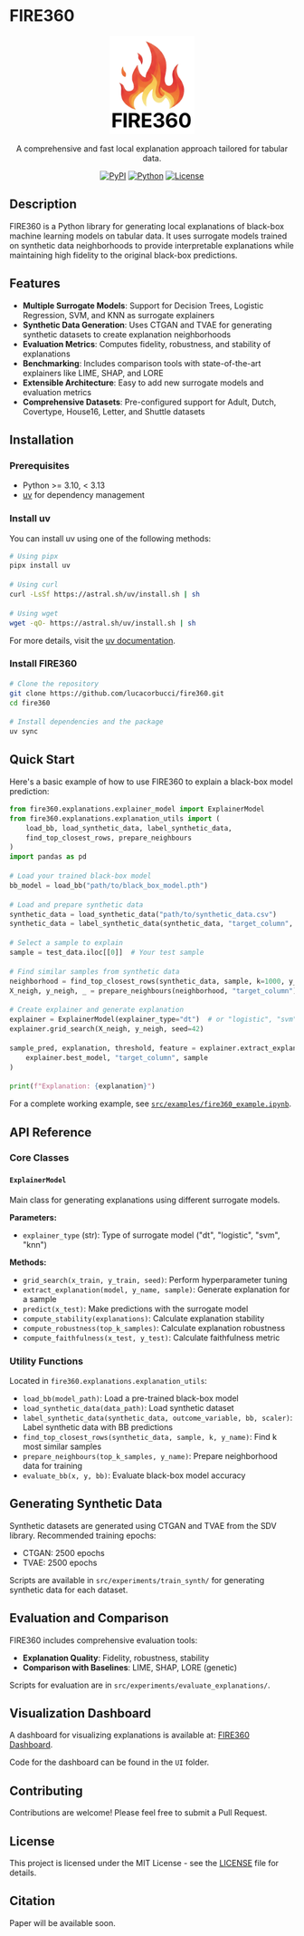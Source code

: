 # FIRE360

<!-- markdownlint-disable MD033 MD041 MD002 -->
<!-- markdownlint-disable commands-show-output no-duplicate-heading -->
<!-- spell-checker:ignore markdownlint ; (options) DESTDIR UTILNAME manpages reimplementation oranda -->
<div align="center">

![fire360 logo](logo.png)

A comprehensive and fast local explanation approach tailored for tabular data.

[![PyPI](https://img.shields.io/pypi/v/fire360)](https://pypi.org/project/fire360/)
[![Python](https://img.shields.io/pypi/pyversions/fire360)](https://pypi.org/project/fire360/)
[![License](https://img.shields.io/github/license/lucacorbucci/fire360)](https://github.com/lucacorbucci/fire360/blob/main/LICENSE)

</div>

## Description

FIRE360 is a Python library for generating local explanations of black-box machine learning models on tabular data. It uses surrogate models trained on synthetic data neighborhoods to provide interpretable explanations while maintaining high fidelity to the original black-box predictions.

## Features

- **Multiple Surrogate Models**: Support for Decision Trees, Logistic Regression, SVM, and KNN as surrogate explainers
- **Synthetic Data Generation**: Uses CTGAN and TVAE for generating synthetic datasets to create explanation neighborhoods
- **Evaluation Metrics**: Computes fidelity, robustness, and stability of explanations
- **Benchmarking**: Includes comparison tools with state-of-the-art explainers like LIME, SHAP, and LORE
- **Extensible Architecture**: Easy to add new surrogate models and evaluation metrics
- **Comprehensive Datasets**: Pre-configured support for Adult, Dutch, Covertype, House16, Letter, and Shuttle datasets

## Installation

### Prerequisites

- Python >= 3.10, < 3.13
- [uv](https://docs.astral.sh/uv/getting-started/installation/) for dependency management

### Install uv

You can install uv using one of the following methods:

```bash
# Using pipx
pipx install uv

# Using curl
curl -LsSf https://astral.sh/uv/install.sh | sh

# Using wget
wget -qO- https://astral.sh/uv/install.sh | sh
```

For more details, visit the [uv documentation](https://docs.astral.sh/uv/getting-started/installation/).

### Install FIRE360

```bash
# Clone the repository
git clone https://github.com/lucacorbucci/fire360.git
cd fire360

# Install dependencies and the package
uv sync
```

## Quick Start

Here's a basic example of how to use FIRE360 to explain a black-box model prediction:

```python
from fire360.explanations.explainer_model import ExplainerModel
from fire360.explanations.explanation_utils import (
    load_bb, load_synthetic_data, label_synthetic_data,
    find_top_closest_rows, prepare_neighbours
)
import pandas as pd

# Load your trained black-box model
bb_model = load_bb("path/to/black_box_model.pth")

# Load and prepare synthetic data
synthetic_data = load_synthetic_data("path/to/synthetic_data.csv")
synthetic_data = label_synthetic_data(synthetic_data, "target_column", bb_model, scaler)

# Select a sample to explain
sample = test_data.iloc[[0]]  # Your test sample

# Find similar samples from synthetic data
neighborhood = find_top_closest_rows(synthetic_data, sample, k=1000, y_name="target_column")
X_neigh, y_neigh, _ = prepare_neighbours(neighborhood, "target_column")

# Create explainer and generate explanation
explainer = ExplainerModel(explainer_type="dt")  # or "logistic", "svm", "knn"
explainer.grid_search(X_neigh, y_neigh, seed=42)

sample_pred, explanation, threshold, feature = explainer.extract_explanation(
    explainer.best_model, "target_column", sample
)

print(f"Explanation: {explanation}")
```

For a complete working example, see [`src/examples/fire360_example.ipynb`](src/examples/fire360_example.ipynb).

## API Reference

### Core Classes

#### `ExplainerModel`

Main class for generating explanations using different surrogate models.

**Parameters:**
- `explainer_type` (str): Type of surrogate model ("dt", "logistic", "svm", "knn")

**Methods:**
- `grid_search(x_train, y_train, seed)`: Perform hyperparameter tuning
- `extract_explanation(model, y_name, sample)`: Generate explanation for a sample
- `predict(x_test)`: Make predictions with the surrogate model
- `compute_stability(explanations)`: Calculate explanation stability
- `compute_robustness(top_k_samples)`: Calculate explanation robustness
- `compute_faithfulness(x_test, y_test)`: Calculate faithfulness metric

### Utility Functions

Located in `fire360.explanations.explanation_utils`:

- `load_bb(model_path)`: Load a pre-trained black-box model
- `load_synthetic_data(data_path)`: Load synthetic dataset
- `label_synthetic_data(synthetic_data, outcome_variable, bb, scaler)`: Label synthetic data with BB predictions
- `find_top_closest_rows(synthetic_data, sample, k, y_name)`: Find k most similar samples
- `prepare_neighbours(top_k_samples, y_name)`: Prepare neighborhood data for training
- `evaluate_bb(x, y, bb)`: Evaluate black-box model accuracy



## Generating Synthetic Data

Synthetic datasets are generated using CTGAN and TVAE from the SDV library. Recommended training epochs:
- CTGAN: 2500 epochs
- TVAE: 2500 epochs

Scripts are available in `src/experiments/train_synth/` for generating synthetic data for each dataset.

## Evaluation and Comparison

FIRE360 includes comprehensive evaluation tools:

- **Explanation Quality**: Fidelity, robustness, stability
- **Comparison with Baselines**: LIME, SHAP, LORE (genetic)

Scripts for evaluation are in `src/experiments/evaluate_explanations/`.

## Visualization Dashboard

A dashboard for visualizing explanations is available at: [FIRE360 Dashboard](https://heroic-dasik-a43ca2.netlify.app/).

Code for the dashboard can be found in the `UI` folder.

## Contributing

Contributions are welcome! Please feel free to submit a Pull Request.

## License

This project is licensed under the MIT License - see the [LICENSE](LICENSE) file for details.

## Citation

Paper will be available soon.